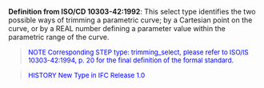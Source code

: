 **Definition from ISO/CD 10303-42:1992**: This select type identifies the two possible ways of trimming a parametric curve; by a Cartesian point on the curve, or by a REAL number defining a parameter value within the parametric range of the curve.

> <font color="#0000FF" size="-1">NOTE Corresponding STEP type:
		trimming_select, please refer to ISO/IS 10303-42:1994, p. 20 for the final
		definition of the formal standard. </font>

> <font color="#0000FF" size="-1">HISTORY New Type in IFC Release
		1.0</font>